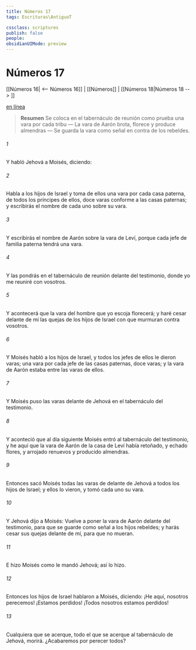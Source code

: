 ```yaml
---
title: Números 17
tags: Escrituras\AntiguoT

cssclass: scriptures
publish: false
people:
obsidianUIMode: preview
---
```


# Números 17
[[Números 16| <-- Números 16]] | [[Números]] | [[Números 18|Números 18 --> ]]

[en línea](https://churchofjesuschrist.org/study/scriptures/ot/num/17?lang=spa)

> __Resumen__
Se coloca en el tabernáculo de reunión como prueba una vara por cada tribu — La vara de Aarón brota, florece y produce almendras — Se guarda la vara como señal en contra de los rebeldes.

###### 1 
Y habló Jehová a Moisés, diciendo:

###### 2 
Habla a los hijos de Israel y toma de ellos una vara por cada casa paterna, de todos los príncipes de ellos, doce varas conforme a las casas paternas; y escribirás el nombre de cada uno sobre su vara.

###### 3 
Y escribirás el nombre de Aarón sobre la vara de Leví, porque cada jefe de familia paterna tendrá una vara.

###### 4 
Y las pondrás en el tabernáculo de reunión delante del testimonio, donde yo me reuniré con vosotros.

###### 5 
Y acontecerá que la vara del hombre que yo escoja florecerá; y haré cesar delante de mí las quejas de los hijos de Israel con que murmuran contra vosotros.

###### 6 
Y Moisés habló a los hijos de Israel, y todos los jefes de ellos le dieron varas; una vara por cada jefe de las casas paternas,  doce varas; y la vara de Aarón estaba entre las varas de ellos.

###### 7 
Y Moisés puso las varas delante de Jehová en el tabernáculo del testimonio.

###### 8 
Y aconteció que al día siguiente Moisés entró al tabernáculo del testimonio, y he aquí que la vara de Aarón de la casa de Leví había retoñado, y echado flores, y arrojado renuevos y producido almendras.

###### 9 
Entonces sacó Moisés todas las varas de delante de Jehová a todos los hijos de Israel; y ellos lo vieron, y tomó cada uno su vara.

###### 10 
Y Jehová dijo a Moisés: Vuelve a poner la vara de Aarón delante del testimonio, para que se guarde como señal a los hijos rebeldes; y harás cesar sus quejas delante de mí, para que no mueran.

###### 11 
E hizo Moisés como le mandó Jehová; así lo hizo.

###### 12 
Entonces los hijos de Israel hablaron a Moisés, diciendo: ¡He aquí, nosotros perecemos! ¡Estamos perdidos! ¡Todos nosotros estamos perdidos!

###### 13 
Cualquiera que se acerque, todo el que se acerque al tabernáculo de Jehová, morirá. ¿Acabaremos por perecer todos?

